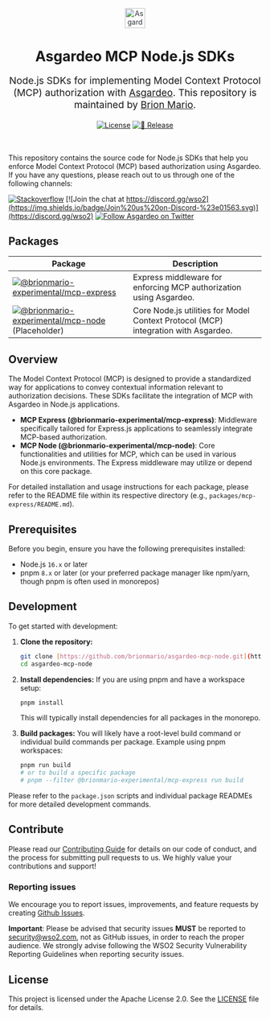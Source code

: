 <p align="center" style="color: #343a40">
  <img
    src="https://github.com/asgardeo/web-ui-sdks/assets/25959096/ae77b70c-6570-40b1-a723-719abd0f7d02" alt="Asgardeo Logo" height="40" width="auto"
  >
  <h1 align="center">
    Asgardeo MCP Node.js SDKs
  </h1>
</p>
<p align="center" style="font-size: 1.2rem;">
  Node.js SDKs for implementing Model Context Protocol (MCP) authorization with <a href="https://wso2.com/asgardeo">Asgardeo</a>. This repository is maintained by <a href="https://github.com/brionmario">Brion Mario</a>.
</p>

<div align="center">
  <a href="./LICENSE"><img src="https://img.shields.io/badge/License-Apache--2.0-blue.svg" alt="License"></a>
  <a href="https://github.com/brionmario/asgardeo-mcp-node/actions/workflows/release.yml"><img src="https://github.com/brionmario/asgardeo-mcp-node/actions/workflows/release.yml/badge.svg" alt="🚀 Release"></a>
  <br>
  <br>
</div>

<br>

This repository contains the source code for Node.js SDKs that help you enforce Model Context Protocol (MCP) based authorization using Asgardeo. If you have any questions, please reach out to us through one of the following channels:

[![Stackoverflow](https://img.shields.io/badge/Ask%20for%20help%20on-Stackoverflow-orange)](https://stackoverflow.com/questions/tagged/wso2is+asgardeo+mcp)
[![Join the chat at https://discord.gg/wso2](https://img.shields.io/badge/Join%20us%20on-Discord-%23e01563.svg)](https://discord.gg/wso2)
[![Follow Asgardeo on Twitter](https://img.shields.io/twitter/follow/Asgardeo?style=social&label=Follow%20Asgardeo)](https://twitter.com/intent/follow?screen_name=Asgardeo)

## Packages

| Package                                                                                                   | Description                                                                                   |
| --------------------------------------------------------------------------------------------------------- | --------------------------------------------------------------------------------------------- |
| [![@brionmario-experimental/mcp-express](https://img.shields.io/npm/v/@brionmario-experimental/mcp-express?color=%234A90E2&label=%40brionmario-experimental%2Fmcp-express&logo=express)](./packages/mcp-express/)                     | Express middleware for enforcing MCP authorization using Asgardeo.                            |
| [![@brionmario-experimental/mcp-node](https://img.shields.io/npm/v/@brionmario-experimental/mcp-node?color=%23339933&label=%40brionmario-experimental%2Fmcp-node&logo=nodedotjs)](./packages/mcp-node/) (Placeholder) | Core Node.js utilities for Model Context Protocol (MCP) integration with Asgardeo.        |



## Overview

The Model Context Protocol (MCP) is designed to provide a standardized way for applications to convey contextual information relevant to authorization decisions. These SDKs facilitate the integration of MCP with Asgardeo in Node.js applications.

-   **MCP Express (@brionmario-experimental/mcp-express)**: Middleware specifically tailored for Express.js applications to seamlessly integrate MCP-based authorization.
-   **MCP Node (@brionmario-experimental/mcp-node)**: Core functionalities and utilities for MCP, which can be used in various Node.js environments. The Express middleware may utilize or depend on this core package.

For detailed installation and usage instructions for each package, please refer to the README file within its respective directory (e.g., `packages/mcp-express/README.md`).

## Prerequisites

Before you begin, ensure you have the following prerequisites installed:
- Node.js `16.x` or later
- pnpm `8.x` or later (or your preferred package manager like npm/yarn, though pnpm is often used in monorepos)

## Development

To get started with development:

1.  **Clone the repository:**
    ```bash
    git clone [https://github.com/brionmario/asgardeo-mcp-node.git](https://github.com/brionmario/asgardeo-mcp-node.git)
    cd asgardeo-mcp-node
    ```

2.  **Install dependencies:**
    If you are using pnpm and have a workspace setup:
    ```bash
    pnpm install
    ```
    This will typically install dependencies for all packages in the monorepo.

3.  **Build packages:**
    You will likely have a root-level build command or individual build commands per package. Example using pnpm workspaces:
    ```bash
    pnpm run build
    # or to build a specific package
    # pnpm --filter @brionmario-experimental/mcp-express run build
    ```

Please refer to the `package.json` scripts and individual package READMEs for more detailed development commands.

## Contribute

Please read our [Contributing Guide](./CONTRIBUTING.md) for details on our code of conduct, and the process for submitting pull requests to us. We highly value your contributions and support!

### Reporting issues

We encourage you to report issues, improvements, and feature requests by creating [Github Issues](https://github.com/brionmario/asgardeo-mcp-node/issues).

**Important**: Please be advised that security issues **MUST** be reported to <a href="mailto:security@wso2.com">security@wso2.com</a>, not as GitHub issues, in order to reach the proper audience. We strongly advise following the WSO2 Security Vulnerability Reporting Guidelines when reporting security issues.

## License

This project is licensed under the Apache License 2.0. See the [LICENSE](./LICENSE) file for details.